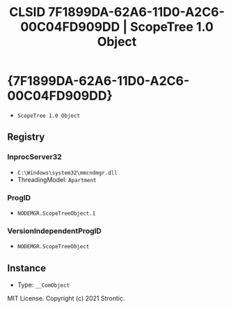 ﻿---
title: "CLSID 7F1899DA-62A6-11D0-A2C6-00C04FD909DD | ScopeTree 1.0 Object"
excerpt: What is COM-Object CLSID 7F1899DA-62A6-11D0-A2C6-00C04FD909DD?
---

# {7F1899DA-62A6-11D0-A2C6-00C04FD909DD}

* `ScopeTree 1.0 Object`

## Registry


### InprocServer32

* `C:\Windows\system32\mmcndmgr.dll`
* ThreadingModel: `Apartment`

### ProgID

* `NODEMGR.ScopeTreeObject.1`

### VersionIndependentProgID

* `NODEMGR.ScopeTreeObject`

## Instance

* Type: `__ComObject`

MIT License. Copyright (c) 2021 Strontic.



